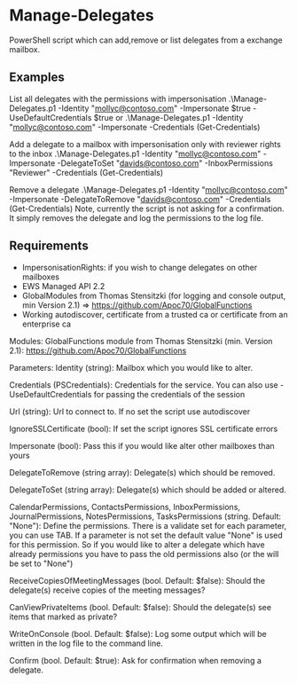 # Manage-Delegates
PowerShell script which can add,remove or list delegates from a exchange mailbox.

## Examples

List all delegates with the permissions with impersonisation
.\Manage-Delegates.p1 -Identity "mollyc@contoso.com" -Impersonate $true -UseDefaultCredentials $true
or
.\Manage-Delegates.p1 -Identity "mollyc@contoso.com" -Impersonate -Credentials (Get-Credentials)

Add a delegate to a mailbox with impersonisation only with reviewer rights to the inbox
.\Manage-Delegates.p1 -Identity "mollyc@contoso.com" -Impersonate -DelegateToSet "davids@contoso.com" -InboxPermissions "Reviewer" -Credentials (Get-Credentials)

Remove a delegate
.\Manage-Delegates.p1 -Identity "mollyc@contoso.com" -Impersonate -DelegateToRemove "davids@contoso.com" -Credentials (Get-Credentials)
Note, currently the script is not asking for a confirmation. It simply removes the delegate and log the permissions to the log file.

## Requirements

- ImpersonisationRights: if you wish to change delegates on other mailboxes
- EWS Managed API 2.2
- GlobalModules from Thomas Stensitzki (for logging and console output, min Version 2.1) => https://github.com/Apoc70/GlobalFunctions
- Working autodiscover, certificate from a trusted ca or certificate from an enterprise ca


Modules:
GlobalFunctions module from Thomas Stensitzki (min. Version 2.1): https://github.com/Apoc70/GlobalFunctions


Parameters:
Identity (string):
Mailbox which you would like to alter.

Credentials (PSCredentials):
Credentials for the service. You can also use -UseDefaultCredentials for passing the credentials of the session

Url (string):
Url to connect to. If no set the script use autodiscover

IgnoreSSLCertificate (bool):
If set the script ignores SSL certificate errors

Impersonate (bool):
Pass this if you would like alter other mailboxes than yours

DelegateToRemove (string array):
Delegate(s) which should be removed.

DelegateToSet (string array):
Delegate(s) which should be added or altered.

CalendarPermissions, ContactsPermissions, InboxPermissions, JournalPermissions, NotesPermissions, TasksPermissions (string. Default: "None"):
Define the permissions. There is a validate set for each parameter, you can use TAB. If a parameter is not set the default value "None" is used for this permission.
So if you would like to alter a delegate which have already permissions you have to pass the old permissions also (or the will be set to "None")

ReceiveCopiesOfMeetingMessages (bool. Default: $false):
Should the delegate(s) receive copies of the meeting messages?

CanViewPrivateItems (bool. Default: $false):
Should the delegate(s) see items that marked as private?

WriteOnConsole (bool. Default: $false):
Log some output which will be written in the log file to the command line.

Confirm (bool. Default: $true):
Ask for confirmation when removing a delegate.

